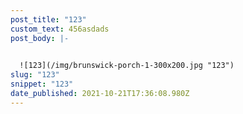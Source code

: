 ```yaml
---
post_title: "123"
custom_text: 456asdads
post_body: |-
  

  ![123](/img/brunswick-porch-1-300x200.jpg "123")
slug: "123"
snippet: "123"
date_published: 2021-10-21T17:36:08.980Z
---
```

